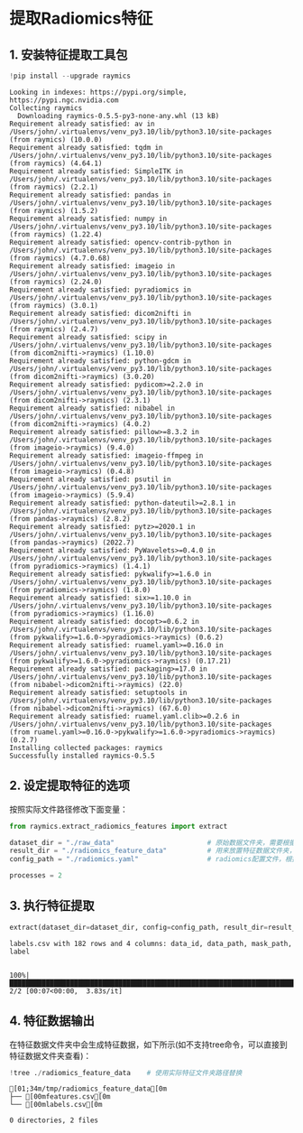 # 提取Radiomics特征

## 1. 安装特征提取工具包


```python
!pip install --upgrade raymics
```

    Looking in indexes: https://pypi.org/simple, https://pypi.ngc.nvidia.com
    Collecting raymics
      Downloading raymics-0.5.5-py3-none-any.whl (13 kB)
    Requirement already satisfied: av in /Users/john/.virtualenvs/venv_py3.10/lib/python3.10/site-packages (from raymics) (10.0.0)
    Requirement already satisfied: tqdm in /Users/john/.virtualenvs/venv_py3.10/lib/python3.10/site-packages (from raymics) (4.64.1)
    Requirement already satisfied: SimpleITK in /Users/john/.virtualenvs/venv_py3.10/lib/python3.10/site-packages (from raymics) (2.2.1)
    Requirement already satisfied: pandas in /Users/john/.virtualenvs/venv_py3.10/lib/python3.10/site-packages (from raymics) (1.5.2)
    Requirement already satisfied: numpy in /Users/john/.virtualenvs/venv_py3.10/lib/python3.10/site-packages (from raymics) (1.22.4)
    Requirement already satisfied: opencv-contrib-python in /Users/john/.virtualenvs/venv_py3.10/lib/python3.10/site-packages (from raymics) (4.7.0.68)
    Requirement already satisfied: imageio in /Users/john/.virtualenvs/venv_py3.10/lib/python3.10/site-packages (from raymics) (2.24.0)
    Requirement already satisfied: pyradiomics in /Users/john/.virtualenvs/venv_py3.10/lib/python3.10/site-packages (from raymics) (3.0.1)
    Requirement already satisfied: dicom2nifti in /Users/john/.virtualenvs/venv_py3.10/lib/python3.10/site-packages (from raymics) (2.4.7)
    Requirement already satisfied: scipy in /Users/john/.virtualenvs/venv_py3.10/lib/python3.10/site-packages (from dicom2nifti->raymics) (1.10.0)
    Requirement already satisfied: python-gdcm in /Users/john/.virtualenvs/venv_py3.10/lib/python3.10/site-packages (from dicom2nifti->raymics) (3.0.20)
    Requirement already satisfied: pydicom>=2.2.0 in /Users/john/.virtualenvs/venv_py3.10/lib/python3.10/site-packages (from dicom2nifti->raymics) (2.3.1)
    Requirement already satisfied: nibabel in /Users/john/.virtualenvs/venv_py3.10/lib/python3.10/site-packages (from dicom2nifti->raymics) (4.0.2)
    Requirement already satisfied: pillow>=8.3.2 in /Users/john/.virtualenvs/venv_py3.10/lib/python3.10/site-packages (from imageio->raymics) (9.4.0)
    Requirement already satisfied: imageio-ffmpeg in /Users/john/.virtualenvs/venv_py3.10/lib/python3.10/site-packages (from imageio->raymics) (0.4.8)
    Requirement already satisfied: psutil in /Users/john/.virtualenvs/venv_py3.10/lib/python3.10/site-packages (from imageio->raymics) (5.9.4)
    Requirement already satisfied: python-dateutil>=2.8.1 in /Users/john/.virtualenvs/venv_py3.10/lib/python3.10/site-packages (from pandas->raymics) (2.8.2)
    Requirement already satisfied: pytz>=2020.1 in /Users/john/.virtualenvs/venv_py3.10/lib/python3.10/site-packages (from pandas->raymics) (2022.7)
    Requirement already satisfied: PyWavelets>=0.4.0 in /Users/john/.virtualenvs/venv_py3.10/lib/python3.10/site-packages (from pyradiomics->raymics) (1.4.1)
    Requirement already satisfied: pykwalify>=1.6.0 in /Users/john/.virtualenvs/venv_py3.10/lib/python3.10/site-packages (from pyradiomics->raymics) (1.8.0)
    Requirement already satisfied: six>=1.10.0 in /Users/john/.virtualenvs/venv_py3.10/lib/python3.10/site-packages (from pyradiomics->raymics) (1.16.0)
    Requirement already satisfied: docopt>=0.6.2 in /Users/john/.virtualenvs/venv_py3.10/lib/python3.10/site-packages (from pykwalify>=1.6.0->pyradiomics->raymics) (0.6.2)
    Requirement already satisfied: ruamel.yaml>=0.16.0 in /Users/john/.virtualenvs/venv_py3.10/lib/python3.10/site-packages (from pykwalify>=1.6.0->pyradiomics->raymics) (0.17.21)
    Requirement already satisfied: packaging>=17.0 in /Users/john/.virtualenvs/venv_py3.10/lib/python3.10/site-packages (from nibabel->dicom2nifti->raymics) (22.0)
    Requirement already satisfied: setuptools in /Users/john/.virtualenvs/venv_py3.10/lib/python3.10/site-packages (from nibabel->dicom2nifti->raymics) (67.6.0)
    Requirement already satisfied: ruamel.yaml.clib>=0.2.6 in /Users/john/.virtualenvs/venv_py3.10/lib/python3.10/site-packages (from ruamel.yaml>=0.16.0->pykwalify>=1.6.0->pyradiomics->raymics) (0.2.7)
    Installing collected packages: raymics
    Successfully installed raymics-0.5.5


## 2. 设定提取特征的选项
按照实际文件路径修改下面变量：


```python
from raymics.extract_radiomics_features import extract

dataset_dir = "./raw_data"                       # 原始数据文件夹，需要根据数据集文件夹的实际路径进行修改
result_dir = "./radiomics_feature_data"          # 用来放置特征数据文件夹，根据自己所希望的实际路径进行修改
config_path = "./radiomics.yaml"                 # radiomics配置文件，根据实际文件的路径进行修改

processes = 2
```

## 3. 执行特征提取


```python
extract(dataset_dir=dataset_dir, config=config_path, result_dir=result_dir, processes=processes);
```

    labels.csv with 182 rows and 4 columns: data_id, data_path, mask_path, label


    100%|███████████████████████████████████████████████████████████████████████████████████████| 2/2 [00:07<00:00,  3.83s/it]


## 4.  特征数据输出

在特征数据文件夹中会生成特征数据，如下所示(如不支持tree命令，可以直接到特征数据文件夹查看)：


```python
!tree ./radiomics_feature_data    # 使用实际特征文件夹路径替换
```

    [01;34m/tmp/radiomics_feature_data[0m
    ├── [00mfeatures.csv[0m
    └── [00mlabels.csv[0m
    
    0 directories, 2 files


